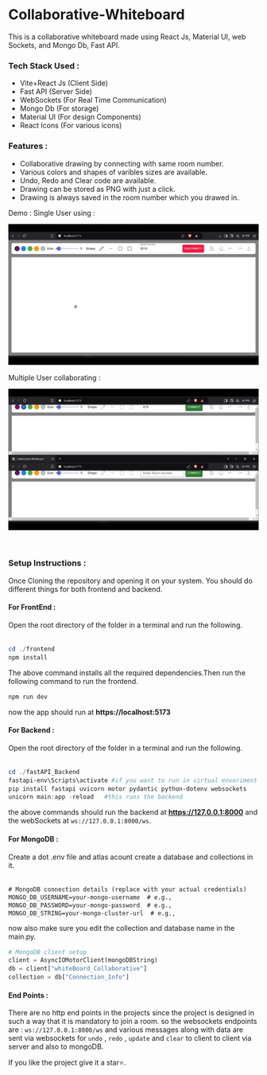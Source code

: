 # Collaborative-Whiteboard
This is a collaborative whiteboard made using React Js, Material UI, web Sockets, and Mongo Db, Fast API.

<h3>Tech Stack Used :</h3>
<ul>
  <li>Vite+React Js (Client Side)</li>
  <li>Fast API (Server Side)</li>
  <li>WebSockets (For Real Time Communication)</li>
  <li>Mongo Db (For storage)</li>
  <li>Material UI (For design Components)</li>
  <li>React Icons (For various icons)</li>
</ul>

<h3>Features :</h3>
<ul>
  <li>Collaborative drawing by connecting with same room number.</li>
  <li>Various colors and shapes of varibles sizes are available.</li>
  <li>Undo, Redo and Clear code are available.</li>
  <li>Drawing can be stored as PNG with just a click.</li>
  <li>Drawing is always saved in the room number which you drawed in.</li>
</ul>

Demo :
Single User using :
<br>

![](https://github.com/srikar-5418/Collaborative-Whiteboard/blob/main/fullVideoOriginalGif.gif)

Multiple User collaborating :
<br>

![](https://github.com/srikar-5418/Collaborative-Whiteboard/blob/main/demoVideo.gif)


<br>
<h3>Setup Instructions :</h3>
Once Cloning the repository and opening it on your system. You should do different things for both frontend and backend.
<h4>For FrontEnd :</h4>
Open the root directory of the folder in a terminal and run the following.<br>  
<br>

```powershell
cd ./frontend
npm install
```
The above command installs all the required dependencies.Then run the following command to run the frontend.<br> 

```powershell
npm run dev
```
now the app should run at **https://localhost:5173**

<h4>For Backend :</h4>
Open the root directory of the folder in a terminal and run the following. <br><br>

```powershell
cd ./fastAPI_Backend
fastapi-env\Scripts\activate #if you want to run in virtual envoriment 
pip install fastapi uvicorn motor pydantic python-dotenv websockets
unicorn main:app -reload   #this runs the backend
```
the above commands should run the backend at **https://127.0.0.1:8000** and the webSockets at `ws://127.0.0.1:8000/ws`. 

<h4>For MongoDB :</h4>
Create a dot .env file and atlas acount create a database and collections in it. 
<br> <br>

```.env
# MongoDB connection details (replace with your actual credentials)
MONGO_DB_USERNAME=your-mongo-username  # e.g., 
MONGO_DB_PASSWORD=your-mongo-password  # e.g.,
MONGO_DB_STRING=your-mongo-cluster-url  # e.g., 
```
now also make sure you edit the collection and database name in the main.py.
<br>

```main.py
# MongoDB client setup
client = AsyncIOMotorClient(mongoDBString)
db = client["whiteBoard_Collaborative"]
collection = db["Connection_Info"]
```
<h4>End Points :</h4>

There are no http end points in the projects since the project is designed in such a way that it is mandatory to join a room.
so the websockets endpoints are : `ws://127.0.0.1:8000/ws`
and various messages along with data are sent via websockets for `undo` , `redo` , `update` and `clear` to client to client via server and also to mongoDB. 

If you like the project give it a star⭐.